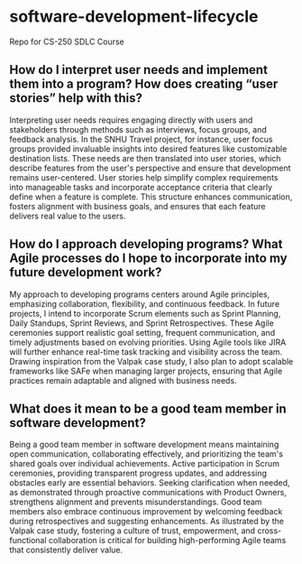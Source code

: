 # software-development-lifecycle
Repo for CS-250 SDLC Course

## How do I interpret user needs and implement them into a program? How does creating “user stories” help with this?

Interpreting user needs requires engaging directly with users and stakeholders through methods such as interviews, focus groups, and feedback analysis. In the SNHU Travel project, for instance, user focus groups provided invaluable insights into desired features like customizable destination lists. These needs are then translated into user stories, which describe features from the user's perspective and ensure that development remains user-centered. User stories help simplify complex requirements into manageable tasks and incorporate acceptance criteria that clearly define when a feature is complete. This structure enhances communication, fosters alignment with business goals, and ensures that each feature delivers real value to the users.

## How do I approach developing programs? What Agile processes do I hope to incorporate into my future development work?

My approach to developing programs centers around Agile principles, emphasizing collaboration, flexibility, and continuous feedback. In future projects, I intend to incorporate Scrum elements such as Sprint Planning, Daily Standups, Sprint Reviews, and Sprint Retrospectives. These Agile ceremonies support realistic goal setting, frequent communication, and timely adjustments based on evolving priorities. Using Agile tools like JIRA will further enhance real-time task tracking and visibility across the team. Drawing inspiration from the Valpak case study, I also plan to adopt scalable frameworks like SAFe when managing larger projects, ensuring that Agile practices remain adaptable and aligned with business needs.

## What does it mean to be a good team member in software development?

Being a good team member in software development means maintaining open communication, collaborating effectively, and prioritizing the team's shared goals over individual achievements. Active participation in Scrum ceremonies, providing transparent progress updates, and addressing obstacles early are essential behaviors. Seeking clarification when needed, as demonstrated through proactive communications with Product Owners, strengthens alignment and prevents misunderstandings. Good team members also embrace continuous improvement by welcoming feedback during retrospectives and suggesting enhancements. As illustrated by the Valpak case study, fostering a culture of trust, empowerment, and cross-functional collaboration is critical for building high-performing Agile teams that consistently deliver value.
